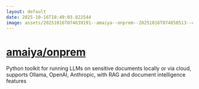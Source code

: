 ```yaml
---
layout: default
date: 2025-10-16T18:49:03.822544
image: assets/20251016T074639191--amaiya--onprem--20251016T074858513--cropped.png
---
```


# [amaiya/onprem](https://github.com/amaiya/onprem)

Python toolkit for running LLMs on sensitive documents locally or via cloud, supports Ollama, OpenAI, Anthropic, with RAG and document intelligence features
